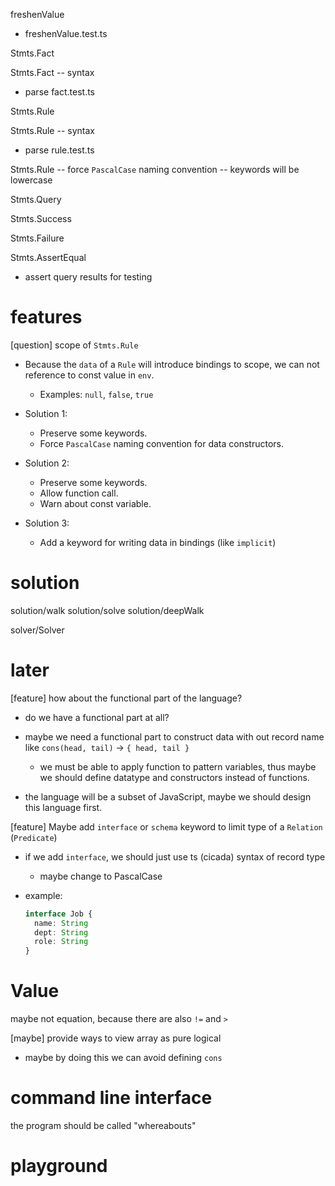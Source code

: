 freshenValue

- freshenValue.test.ts

Stmts.Fact

Stmts.Fact -- syntax

- parse fact.test.ts

Stmts.Rule

Stmts.Rule -- syntax

- parse rule.test.ts

Stmts.Rule -- force `PascalCase` naming convention -- keywords will be lowercase

Stmts.Query

Stmts.Success

Stmts.Failure

Stmts.AssertEqual

- assert query results for testing

# features

[question] scope of `Stmts.Rule`

- Because the `data` of a `Rule` will introduce bindings to scope,
  we can not reference to const value in `env`.

  - Examples: `null`, `false`, `true`

- Solution 1:

  - Preserve some keywords.
  - Force `PascalCase` naming convention for data constructors.

- Solution 2:

  - Preserve some keywords.
  - Allow function call.
  - Warn about const variable.

- Solution 3:

  - Add a keyword for writing data in bindings (like `implicit`)

# solution

solution/walk
solution/solve
solution/deepWalk

solver/Solver

# later

[feature] how about the functional part of the language?

- do we have a functional part at all?

- maybe we need a functional part to construct data with out record name
  like `cons(head, tail)` -> `{ head, tail }`

  - we must be able to apply function to pattern variables,
    thus maybe we should define datatype and constructors instead of functions.

- the language will be a subset of JavaScript,
  maybe we should design this language first.

[feature] Maybe add `interface` or `schema` keyword to limit type of a `Relation` (`Predicate`)

- if we add `interface`, we should just use ts (cicada) syntax of record type

  - maybe change to PascalCase

- example:

  ```ts
  interface Job {
    name: String
    dept: String
    role: String
  }
  ```

# Value

maybe not equation, because there are also `!=` and `>`

[maybe] provide ways to view array as pure logical

- maybe by doing this we can avoid defining `cons`

# command line interface

the program should be called "whereabouts"

# playground
